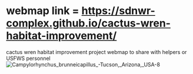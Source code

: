 # webmap link = https://sdnwr-complex.github.io/cactus-wren-habitat-improvement/
cactus wren habitat improvement project webmap to share with helpers or USFWS personnel 
![Campylorhynchus_brunneicapillus_-Tucson,_Arizona,_USA-8](https://github.com/user-attachments/assets/2b69e07e-892d-4c20-af67-efd1acaf8d39)
